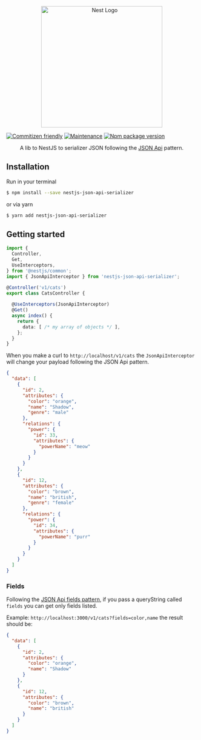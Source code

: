 <p align="center">
  <a href="http://nestjs.com/" target="blank">
    <img src="https://nestjs.com/img/logo_text.svg" width="320" alt="Nest Logo" />
  </a>
</p>

[![Commitizen friendly](https://img.shields.io/badge/commitizen-friendly-brightgreen.svg)](http://commitizen.github.io/cz-cli/)
[![Maintenance](https://img.shields.io/badge/Maintained%3F-yes-green.svg)](https://GitHub.com/Naereen/StrapDown.js/graphs/commit-activity)
[![Npm package version](https://badgen.net/npm/v/nestjs-json-api-serializer)](https://npmjs.com/package/nestjs-json-api-serializer)

<p align="center">
  A lib to NestJS to serializer JSON following the <a href="https://jsonapi.org/">JSON Api</a> pattern.
</p>

## Installation

Run in your terminal

```bash
$ npm install --save nestjs-json-api-serializer
```

or via yarn

```bash
$ yarn add nestjs-json-api-serializer
```

## Getting started

```ts
import {
  Controller,
  Get,
  UseInterceptors,
} from '@nestjs/common';
import { JsonApiInterceptor } from 'nestjs-json-api-serializer';

@Controller('v1/cats')
export class CatsController {
  
  @UseInterceptors(JsonApiInterceptor)
  @Get()
  async index() {
    return {
      data: [ /* my array of objects */ ],
    };
  }
}
```

When you make a curl to `http://localhost/v1/cats` the `JsonApiInterceptor` will change your payload following the JSON Api pattern.

```json
{
  "data": [
    {
      "id": 2,
      "attributes": {
        "color": "orange",
        "name": "Shadow",
        "genre": "male"
      },
      "relations": {
        "power": {
          "id": 33,
          "attributes": {
            "powerName": "meow"
          }
        }
      }
    },
    {
      "id": 12,
      "attributes": {
        "color": "brown",
        "name": "british",
        "genre": "female"
      },
      "relations": {
        "power": {
          "id": 34,
          "attributes": {
            "powerName": "purr"
          }
        }
      }
    }
  ]
}
```

### Fields

Following the [JSON Api fields pattern](https://jsonapi.org/format/#document-resource-object-fields), if you pass a queryString called `fields` you can get only fields listed.

Example: `http://localhost:3000/v1/cats?fields=color,name` the result should be:

```json
{
  "data": [
    {
      "id": 2,
      "attributes": {
        "color": "orange",
        "name": "Shadow"
      }
    },
    {
      "id": 12,
      "attributes": {
        "color": "brown",
        "name": "british"
      }
    }
  ]
}
```
